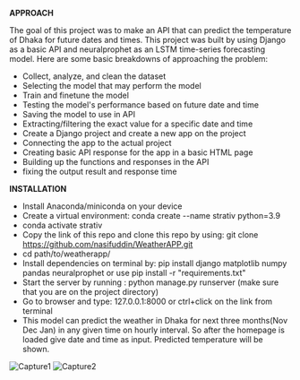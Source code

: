 **APPROACH**

The goal of this project was to make an API that can predict the temperature of Dhaka for future dates and times.
This project was built by using Django as a basic API and neuralprophet as an LSTM time-series forecasting model.
Here are some basic breakdowns of approaching the problem:
- Collect, analyze, and clean the dataset
- Selecting the model that may perform the model
- Train and finetune the model
- Testing the model's performance based on future date and time
- Saving the model to use in API
- Extracting/filtering the exact value for a specific date and time
- Create a Django project and create a new app on the project
- Connecting the app to the actual project
- Creating basic API response for the app in a basic HTML page
- Building up the functions and responses in the API
- fixing the output result and response time



**INSTALLATION**

- Install Anaconda/miniconda on your device
- Create a virtual environment: conda create --name strativ python=3.9
- conda activate strativ
- Copy the link of this repo and clone this repo by using: git clone https://github.com/nasifuddin/WeatherAPP.git
- cd path/to/weatherapp/ 
- Install dependencies on terminal by: pip install django matplotlib numpy pandas neuralprophet or use pip install -r "requirements.txt"
- Start the server by running : python manage.py runserver (make sure that you are on the project directory)
- Go to browser and type: 127.0.0.1:8000 or ctrl+click on the link from terminal
- This model can predict the weather in Dhaka for next three months(Nov Dec Jan) in any given time on hourly interval.
So after the homepage is loaded give date and time as input. Predicted temperature will be shown.


![Capture1](https://github.com/nasifuddin/WeatherAPP/assets/125158930/1d7a9a61-51a2-45ad-be20-7a82ad304060)
![Capture2](https://github.com/nasifuddin/WeatherAPP/assets/125158930/a2dda5e9-acbb-4aba-8c60-2356c14ebf0e)
